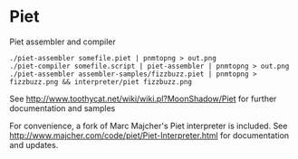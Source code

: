 Piet
====

Piet assembler and compiler

    ./piet-assembler somefile.piet | pnmtopng > out.png
    ./piet-compiler somefile.script | piet-assembler | pnmtopng > out.png
    ./piet-assembler assembler-samples/fizzbuzz.piet | pnmtopng > fizzbuzz.png && interpreter/piet fizzbuzz.png


See http://www.toothycat.net/wiki/wiki.pl?MoonShadow/Piet for further documentation and samples

For convenience, a fork of Marc Majcher's Piet interpreter is included. 
See http://www.majcher.com/code/piet/Piet-Interpreter.html for documentation and updates.